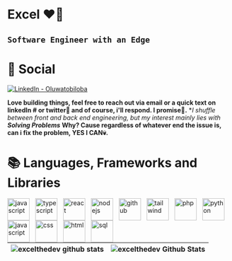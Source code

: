 # Excel ❤️‍🔥

##  **`Software Engineer with an Edge`**

 # 💬 Social
   <div>
     
   
   <a target="_blank" href="https://www.linkedin.com/in/oluwatobiloba-excel-5b50a0202/">
         <img alt="LinkedIn - Oluwatobiloba" src="https://img.shields.io/badge/LinkedIn-%231DA1F2.svg?style=for-the-badge&logo=LinkedIn&logoColor=white" />
      </a>
   
   
   </div>

**Love building things, feel free to reach out via email or a quick text on linkedIn # or twitter🙊 and of course, i'll respond. I promise💙.**
**I shuffle between front and back end engineering, but my interest mainly lies with **Solving Problems***
**Why? Cause regardless of whatever end the issue is, can i fix the problem, YES I CAN💀.**



# 📚 Languages, Frameworks and Libraries

<img align="left" alt="javascript" width="50px" style="padding-right:10px;" src="https://cdn.jsdelivr.net/gh/devicons/devicon/icons/javascript/javascript-original.svg"/>
<img align="left" alt="typescript" width="50px" style="padding-right:10px;" src="https://cdn.jsdelivr.net/gh/devicons/devicon/icons/typescript/typescript-original.svg"/>
<img align="left" alt="react" width="50px" style="padding-right:10px;" src="https://cdn.jsdelivr.net/gh/devicons/devicon/icons/react/react-original.svg"/>
<img align="left" alt="nodejs" width="50px" style="padding-right:10px;" src="https://cdn.jsdelivr.net/gh/devicons/devicon/icons/nodejs/nodejs-original.svg"/>
<img align="left" alt="github" width="50px" style="padding-right:10px;" src="https://cdn.jsdelivr.net/gh/devicons/devicon/icons/git/git-original.svg"/>
<img align="left" alt="tailwind" width="50px" style="padding-right:10px;" src="https://cdn.jsdelivr.net/gh/devicons/devicon/icons/tailwindcss/tailwindcss-plain.svg"/>
<img align="left" alt="php" width="50px" style="padding-right:10px;" src="https://cdn.jsdelivr.net/gh/devicons/devicon/icons/php/php-original.svg"/>
<img align="left" alt="python" width="50px" style="padding-right:10px;" src="https://cdn.jsdelivr.net/gh/devicons/devicon/icons/python/python-original.svg"/>
<img align="left" alt="javascript" width="50px" style="padding-right:10px;" src="https://cdn.jsdelivr.net/gh/devicons/devicon/icons/firebase/firebase-plain-wordmark.svg"/>
<img align="left" alt="css" width="50px" style="padding-right:10px;" src="https://cdn.jsdelivr.net/gh/devicons/devicon/icons/css3/css3-original-wordmark.svg"/>
<img align="left" alt="html" width="50px" style="padding-right:10px;" src="https://cdn.jsdelivr.net/gh/devicons/devicon/icons/html5/html5-original-wordmark.svg"/>
<img align="left" alt="sql" width="50px" style="padding-right:10px;" src="https://cdn.jsdelivr.net/gh/devicons/devicon/icons/mysql/mysql-original-wordmark.svg"/>

<br/>
<br/>



#

| <img align="center" src="https://github-readme-stats.vercel.app/api/top-langs?username=excelthedev&show_icons=true&locale=en&layout=compact" alt="excelthedev github stats" />| <img align="center" src="https://github-readme-stats.vercel.app/api?username=excelthedev&show_icons=true&include_all_commits=true&hide_border=true" alt="excelthedev Github Stats" /> |
| ------------- | ------------- |




   
   

          

        
          

<!--
**excelthedev/excelthedev** is a ✨ _special_ ✨ repository because its `README.md` (this file) appears on your GitHub profile.

Here are some ideas to get you started:

- 🔭 I’m currently working on ...
- 🌱 I’m currently learning ...
- 👯 I’m looking to collaborate on ...
- 🤔 I’m looking for help with ...
- 💬 Ask me about ...
- 📫 How to reach me: ...
- 😄 Pronouns: ...
- ⚡ Fun fact: ...
-->
